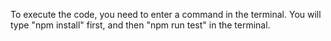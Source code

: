 
To execute the code, you need to enter a command in the terminal. You will type "npm install" first, and then "npm run test" in the terminal.





